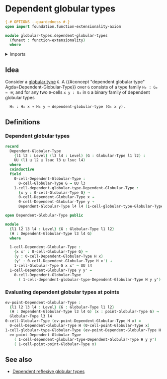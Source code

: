 # Dependent globular types

```agda
{-# OPTIONS --guardedness #-}
open import foundation.function-extensionality-axiom

module globular-types.dependent-globular-types
  (funext : function-extensionality)
  where
```

<details><summary>Imports</summary>

```agda
open import foundation.dependent-pair-types
open import foundation.universe-levels

open import globular-types.globular-types
open import globular-types.points-globular-types funext
```

</details>

## Idea

Consider a [globular type](globular-types.globular-types.md) `G`. A
{{#concept "dependent globular type" Agda=Dependent-Globular-Type}} over `G`
consists of a type family `H₀ : G₀ → 𝒰`, and for any two `0`-cells `x y : G₀` in
`G` a binary family of dependent globular types

```text
  H₁ : H₀ x → H₀ y → dependent-globular-type (G₁ x y).
```

## Definitions

### Dependent globular types

```agda
record
  Dependent-Globular-Type
    {l1 l2 : Level} (l3 l4 : Level) (G : Globular-Type l1 l2) :
    UU (l1 ⊔ l2 ⊔ lsuc l3 ⊔ lsuc l4)
  where
  coinductive
  field
    0-cell-Dependent-Globular-Type :
      0-cell-Globular-Type G → UU l3
    1-cell-dependent-globular-type-Dependent-Globular-Type :
      {x y : 0-cell-Globular-Type G} →
      0-cell-Dependent-Globular-Type x →
      0-cell-Dependent-Globular-Type y →
      Dependent-Globular-Type l4 l4 (1-cell-globular-type-Globular-Type G x y)

open Dependent-Globular-Type public

module _
  {l1 l2 l3 l4 : Level} {G : Globular-Type l1 l2}
  (H : Dependent-Globular-Type l3 l4 G)
  where

  1-cell-Dependent-Globular-Type :
    {x x' : 0-cell-Globular-Type G} →
    (y : 0-cell-Dependent-Globular-Type H x)
    (y' : 0-cell-Dependent-Globular-Type H x') →
    1-cell-Globular-Type G x x' → UU l4
  1-cell-Dependent-Globular-Type y y' =
    0-cell-Dependent-Globular-Type
      ( 1-cell-dependent-globular-type-Dependent-Globular-Type H y y')
```

### Evaluating dependent globular types at points

```agda
ev-point-Dependent-Globular-Type :
  {l1 l2 l3 l4 : Level} {G : Globular-Type l1 l2}
  (H : Dependent-Globular-Type l3 l4 G) (x : point-Globular-Type G) →
  Globular-Type l3 l4
0-cell-Globular-Type (ev-point-Dependent-Globular-Type H x) =
  0-cell-Dependent-Globular-Type H (0-cell-point-Globular-Type x)
1-cell-globular-type-Globular-Type (ev-point-Dependent-Globular-Type H x) y y' =
  ev-point-Dependent-Globular-Type
    ( 1-cell-dependent-globular-type-Dependent-Globular-Type H y y')
    ( 1-cell-point-point-Globular-Type x)
```

## See also

- [Dependent reflexive globular types](globular-types.dependent-reflexive-globular-types.md)
